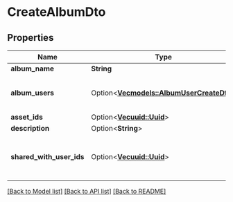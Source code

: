 # CreateAlbumDto

## Properties

Name | Type | Description | Notes
------------ | ------------- | ------------- | -------------
**album_name** | **String** |  | 
**album_users** | Option<[**Vec<models::AlbumUserCreateDto>**](AlbumUserCreateDto.md)> | This property was added in v1.104.0 | [optional]
**asset_ids** | Option<[**Vec<uuid::Uuid>**](uuid::Uuid.md)> |  | [optional]
**description** | Option<**String**> |  | [optional]
**shared_with_user_ids** | Option<[**Vec<uuid::Uuid>**](uuid::Uuid.md)> | This property was deprecated in v1.104.0 | [optional]

[[Back to Model list]](../README.md#documentation-for-models) [[Back to API list]](../README.md#documentation-for-api-endpoints) [[Back to README]](../README.md)


